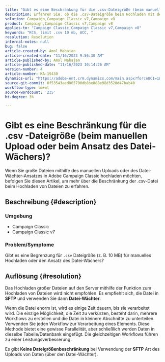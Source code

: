 ```yaml
---
title: "Gibt es eine Beschränkung für die .csv-Dateigröße (beim manuellen Upload oder beim Ansatz für den Datei-Wächter)?"
description: Erfahren Sie, ob die .csv-Dateigröße beim Hochladen mit dem manuellen Upload- oder Datei-Wächter-Ansatz in Adobe Campaign Classic eingeschränkt ist.
solution: Campaign,Campaign Classic v7,Campaign v8
product: Campaign,Campaign Classic v7,Campaign v8
applies-to: "Campaign Classic,Campaign Classic v7,Campaign v8"
keywords: "KCS, limit .csv 10 mb, ACC, "
resolution: Resolution
internal-notes: null
bug: false
article-created-by: Amol Mahajan
article-created-date: "11/16/2023 9:56:30 AM"
article-published-by: Amol Mahajan
article-published-date: "11/16/2023 10:14:26 AM"
version-number: 4
article-number: KA-19430
dynamics-url: "https://adobe-ent.crm.dynamics.com/main.aspx?forceUCI=1&pagetype=entityrecord&etn=knowledgearticle&id=3ea17268-6684-ee11-8179-6045bd006b4b"
source-git-commit: 0f53543aed005790db8be888e98d3520d47bab40
workflow-type: tm+mt
source-wordcount: '235'
ht-degree: 3%

---
```


# Gibt es eine Beschränkung für die .csv -Dateigröße (beim manuellen Upload oder beim Ansatz des Datei-Wächers)?


Wenn Sie große Dateien mithilfe des manuellen Uploads oder des Datei-Wächter-Ansatzes in Adobe Campaign Classic hochladen möchten, befolgen Sie diesen Artikel, um mehr über die Beschränkung der .csv-Datei beim Hochladen von Dateien zu erfahren.

## Beschreibung {#description}


### <b>Umgebung</b>

- Campaign Classic
- Campaign Classic v7




### <b>Problem/Symptome</b>

Gibt es eine Begrenzung für `.csv` Dateigröße (z. B. 10 MB) für manuelles Hochladen oder den Ansatz des Datei-Wächers?


## Auflösung {#resolution}


Das Hochladen großer Dateien auf den Server mithilfe der Funktion zum Hochladen von Dateien wird nicht empfohlen. Es empfiehlt sich, die Datei in <b>SFTP</b> und verwenden Sie dann <b>Datei-Wächter</b>.

Wenn die Datei enorm ist, wird es einige Zeit dauern, bis sie verarbeitet wird. Die einzige Möglichkeit, die Zeit zu verkürzen, besteht darin, mehrere Workflows zu erstellen und die Datei in kleinere Abschnitte zu unterteilen. Verwenden Sie jeden Workflow zur Verarbeitung eines Elements. Diese Methode bietet eine gewisse Parallelität, aber schließlich werden Daten in dieselbe Tabelle/Datenbank eingefügt. Die gleichzeitigen Workflows führen zu einer Leistungsverbesserung.

Es gibt <b>Keine Dateigrößenbeschränkung</b> bei Verwendung der <b>SFTP</b> Art des Uploads von Daten (über den Datei-Wächter).
